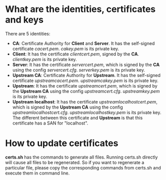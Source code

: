 # What are the identities, certificates and keys
There are 5 identities:
- **CA**: Certificate Authority for **Client** and **Server**. It has the
  self-signed certificate *cacert.pem*. *cakey.pem* is its private key.
- **Client**: It has the certificate *clientcert.pem*, signed by the **CA**.
  *clientkey.pem* is its private key.
- **Server**: It has the certificate *servercert.pem*, which is signed by the
  **CA** using the config *servercert.cfg*. *serverkey.pem* is its private key.
- **Upstream CA**: Certificate Authority for **Upstream**. It has the self-signed
  certificate *upstreamcacert.pem*. *upstreamcakey.pem* is its private key.
- **Upstream**: It has the certificate *upstreamcert.pem*, which is signed by
  the **Upstream CA** using the config *upstreamcert.cfg*. *upstreamkey.pem* is
  its private key.
- **Upstream localhost**: It has the certificate *upstreamlocalhostcert.pem*, which is signed by
  the **Upstream CA** using the config *upstreamlocalhostcert.cfg*. *upstreamlocalhostkey.pem* is
  its private key. The different between this certificate and **Upstream** is that this certificate
  has a SAN for "localhost".

# How to update certificates
**certs.sh** has the commands to generate all files. Running certs.sh directly
will cause all files to be regenerated. So if you want to regenerate a
particular file, please copy the corresponding commands from certs.sh and
execute them in command line.
